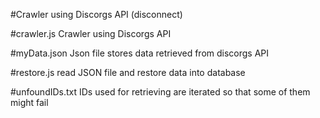 #Crawler using Discorgs API (disconnect)

#crawler.js
Crawler using Discorgs API

#myData.json
Json file stores data retrieved from discorgs API

#restore.js
read JSON file and restore data into database

#unfoundIDs.txt
IDs used for retrieving are iterated so that some of them might fail

